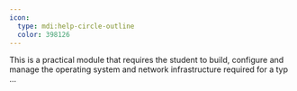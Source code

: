 ```yaml
---
icon:
  type: mdi:help-circle-outline
  color: 398126
---
```


This is a practical module that requires the student to build, configure and manage the operating system and network infrastructure required for a typ ... 
